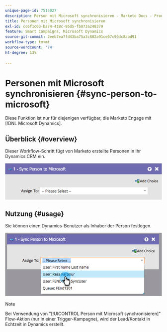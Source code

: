 ```yaml
---
unique-page-id: 7514027
description: Person mit Microsoft synchronisieren - Marketo Docs - Produktdokumentation
title: Personen mit Microsoft synchronisieren
exl-id: cc6f1c03-ba74-418c-95d5-fb073a248379
feature: Smart Campaigns, Microsoft Dynamics
source-git-commit: 2eeb7ea7fd43ba75a3c802a91ce07c90dc8abd91
workflow-type: tm+mt
source-wordcount: '74'
ht-degree: 13%

---
```


# Personen mit Microsoft synchronisieren {#sync-person-to-microsoft}

Diese Funktion ist nur für diejenigen verfügbar, die Marketo Engage mit [!DNL Microsoft Dynamics].

## Überblick {#overview}

Dieser Workflow-Schritt fügt von Marketo erstellte Personen in Ihr Dynamics CRM ein.

![](assets/one.png)

## Nutzung {#usage}

Sie können einen Dynamics-Benutzer als Inhaber der Person festlegen.

![](assets/two.png)

>[!NOTE]
>
>Bei Verwendung von &quot;[!UICONTROL Person mit Microsoft synchronisieren]&quot; Flow-Aktion (nur in einer Trigger-Kampagne), wird der Lead/Kontakt in Echtzeit in Dynamics erstellt.
